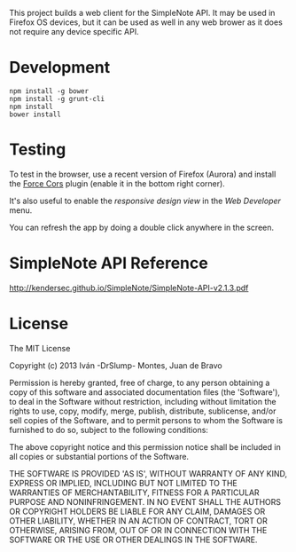 This project builds a web client for the SimpleNote API. It may be used in Firefox OS devices, but it can be used as well in any web brower as it does not require any device specific API.

# Development

```
npm install -g bower
npm install -g grunt-cli
npm install
bower install
```

# Testing

To test in the browser, use a recent version of Firefox (Aurora)
and install the [Force Cors](https://addons.mozilla.org/en-US/firefox/addon/forcecors/)
plugin (enable it in the bottom right corner).

It's also useful to enable the *responsive design view* in the *Web Developer*
menu.

You can refresh the app by doing a double click anywhere in the screen.

# SimpleNote API Reference

http://kendersec.github.io/SimpleNote/SimpleNote-API-v2.1.3.pdf

# License

The MIT License

Copyright (c) 2013 Iván -DrSlump- Montes, Juan de Bravo

Permission is hereby granted, free of charge, to any person obtaining
a copy of this software and associated documentation files (the
'Software'), to deal in the Software without restriction, including
without limitation the rights to use, copy, modify, merge, publish,
distribute, sublicense, and/or sell copies of the Software, and to
permit persons to whom the Software is furnished to do so, subject to
the following conditions:

The above copyright notice and this permission notice shall be
included in all copies or substantial portions of the Software.

THE SOFTWARE IS PROVIDED 'AS IS', WITHOUT WARRANTY OF ANY KIND,
EXPRESS OR IMPLIED, INCLUDING BUT NOT LIMITED TO THE WARRANTIES OF
MERCHANTABILITY, FITNESS FOR A PARTICULAR PURPOSE AND NONINFRINGEMENT.
IN NO EVENT SHALL THE AUTHORS OR COPYRIGHT HOLDERS BE LIABLE FOR ANY
CLAIM, DAMAGES OR OTHER LIABILITY, WHETHER IN AN ACTION OF CONTRACT,
TORT OR OTHERWISE, ARISING FROM, OUT OF OR IN CONNECTION WITH THE
SOFTWARE OR THE USE OR OTHER DEALINGS IN THE SOFTWARE.
